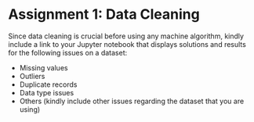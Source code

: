 # Assignment 1: Data Cleaning
Since data cleaning is crucial before using any machine algorithm, kindly include a link to your Jupyter notebook that displays solutions and results for the following issues on a dataset:

- Missing values
- Outliers
- Duplicate records
- Data type issues
- Others (kindly include other issues regarding the dataset that you are using)

